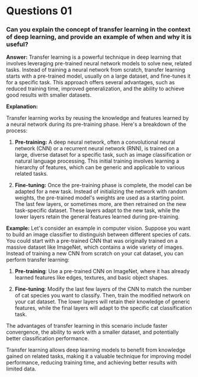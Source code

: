 # **Questions 01**
### **Can you explain the concept of transfer learning in the context of deep learning, and provide an example of when and why it is useful?**

**Answer:**
Transfer learning is a powerful technique in deep learning that involves leveraging pre-trained neural network models to solve new, related tasks. Instead of training a neural network from scratch, transfer learning starts with a pre-trained model, usually on a large dataset, and fine-tunes it for a specific task. This approach offers several advantages, such as reduced training time, improved generalization, and the ability to achieve good results with smaller datasets.

**Explanation:**

Transfer learning works by reusing the knowledge and features learned by a neural network during its pre-training phase. Here's a breakdown of the process:

  1. **Pre-training:** A deep neural network, often a convolutional neural network (CNN) or a recurrent neural network (RNN), is trained on a large, diverse dataset for a specific task, such as image classification or natural language processing. This initial training involves learning a hierarchy of features, which can be generic and applicable to various related tasks.
  
  2. **Fine-tuning:** Once the pre-training phase is complete, the model can be adapted for a new task. Instead of initializing the network with random weights, the pre-trained model's weights are used as a starting point. The last few layers, or sometimes more, are then retrained on the new task-specific dataset. These layers adapt to the new task, while the lower layers retain the general features learned during pre-training.

**Example:**
Let's consider an example in computer vision. Suppose you want to build an image classifier to distinguish between different species of cats. You could start with a pre-trained CNN that was originally trained on a massive dataset like ImageNet, which contains a wide variety of images. Instead of training a new CNN from scratch on your cat dataset, you can perform transfer learning:

  1. **Pre-training**: Use a pre-trained CNN on ImageNet, where it has already learned features like edges, textures, and basic object shapes.
  
  2. **Fine-tuning**: Modify the last few layers of the CNN to match the number of cat species you want to classify. Then, train the modified network on your cat dataset. The lower layers will retain their knowledge of generic features, while the final layers will adapt to the specific cat classification task.

The advantages of transfer learning in this scenario include faster convergence, the ability to work with a smaller dataset, and potentially better classification performance.
    
Transfer learning allows deep learning models to benefit from knowledge gained on related tasks, making it a valuable technique for improving model performance, reducing training time, and achieving better results with limited data.
